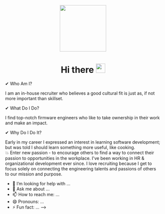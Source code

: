 <div id="header" align="center">
  <img src="https://user-images.githubusercontent.com/108841180/207477423-6f748a40-99d2-41b7-80bc-b28000df944a.jpg" width="150"/>
</div>
<h1 align="center">
  Hi there
  <img src="https://media.giphy.com/media/hvRJCLFzcasrR4ia7z/giphy.gif" width="30px"/>
</h1>

 ✔ Who Am I?
 
  I am an in-house recruiter who believes a good cultural fit is just as, if not more important than skillset.
 
 ✔ What Do I Do?
   
   I find top-notch firmware engineers who like to take ownership in their work and make an impact. 
 
 ✔ Why Do I Do It?
       
Early in my career I expressed an interest in learning software development; but was told I should learn something more useful, like cooking.  
💥 Enter new passion - to encourage others to find a way to connect their passion to opportunities in the workplace. I've been working in HR & organizational development ever since.
I love recruiting because I get to focus solely on connecting the engineering talents and passions of others to our mission and purpose.
    
- 🤔 I’m looking for help with ...
- 💬 Ask me about ...
- 📫 How to reach me: ...
- 😄 Pronouns: ...
- ⚡ Fun fact: ...
-->

